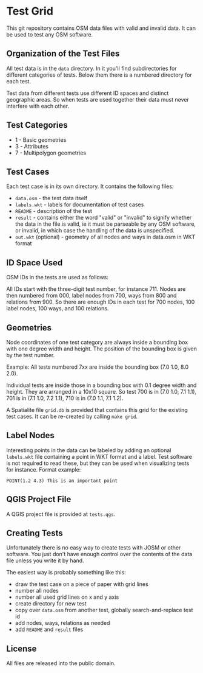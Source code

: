 
# Test Grid

This git repository contains OSM data files with valid and invalid data. It can
be used to test any OSM software.

## Organization of the Test Files

All test data is in the `data` directory. In it you'll find subdirectories for
different categories of tests. Below them there is a numbered directory for each
test.

Test data from different tests use different ID spaces and distinct geographic
areas. So when tests are used together their data must never interfere with
each other.

## Test Categories

* 1 - Basic geometries
* 3 - Attributes
* 7 - Multipolygon geometries

## Test Cases

Each test case is in its own directory. It contains the following files:

* `data.osm` - the test data itself
* `labels.wkt` - labels for documentation of test cases
* `README` - description of the test
* `result` - contains either the word "valid" or "invalid" to signify
  whether the data in the file is valid, ie it must be parseable by any OSM
  software, or invalid, in which case the handling of the data is unspecified.
* `out.wkt` (optional) - geometry of all nodes and ways in data.osm in WKT
  format

## ID Space Used

OSM IDs in the tests are used as follows:

All IDs start with the three-digit test number, for instance 711. Nodes are
then numbered from 000, label nodes from 700, ways from 800 and relations from
900. So there are enough IDs in each test for 700 nodes, 100 label nodes,
100 ways, and 100 relations.

## Geometries

Node coordinates of one test category are always inside a bounding box with one
degree width and height. The position of the bounding box is given by the test
number.

Example: All tests numbered 7xx are inside the bounding box (7.0 1.0, 8.0 2.0).

Individual tests are inside those in a bounding box with 0.1 degree width and
height. They are arranged in a 10x10 square. So test 700 is in
(7.0 1.0, 7.1 1.1), 701 is in (7.1 1.0, 7.2 1.1), 710 is in (7.0 1.1, 7.1 1.2).

A Spatialite file `grid.db` is provided that contains this grid for the existing
test cases. It can be re-created by calling `make grid`.

## Label Nodes

Interesting points in the data can be labeled by adding an optional
`labels.wkt` file containing a point in WKT format and a label. Test software
is not required to read these, but they can be used when visualizing tests for
instance. Format example:

`POINT(1.2 4.3) This is an important point`

## QGIS Project File

A QGIS project file is provided at `tests.qgs`.

## Creating Tests

Unfortunately there is no easy way to create tests with JOSM or other software.
You just don't have enough control over the contents of the data file unless
you write it by hand.

The easiest way is probably something like this:
* draw the test case on a piece of paper with grid lines
* number all nodes
* number all used grid lines on x and y axis
* create directory for new test
* copy over `data.osm` from another test, globally search-and-replace test id
* add nodes, ways, relations as needed
* add `README` and `result` files

## License

All files are released into the public domain.

